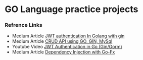 # GO Language practice projects 

### Refrence Links
- Medium Article [JWT authentication In Golang with gin
](https://articles.wesionary.team/jwt-authentication-in-golang-with-gin-63dbc0816d55)
- Medium Article [CRUD API using GO, GIN, MySql
](https://articles.wesionary.team/crud-api-using-go-d55b0ace211e)
- Youtube Video [JWT Authentication in Go (Gin/Gorm)
](https://www.youtube.com/watch?v=ma7rUS_vW9M)
- Medium Article [Dependency Injection with Go-Fx
](https://articles.wesionary.team/dependency-injection-with-go-fx-b698a6585cf0)
